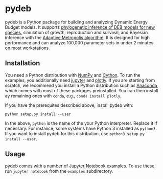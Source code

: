 # pydeb

pydeb is a Python package for building and analyzing Dynamic Energy Budget models.
It supports [phylogenetic inference of DEB models for new species](https://deb.bolding-bruggeman.com), simulation of
growth, reproduction and survival, and Bayesian inference with the [Adaptive Metropolis algorithm](https://projecteuclid.org/euclid.bj/1080222083). It is designed for high performance and can analyze 100,000 parameter sets in under 2 minutes on most workstations.

## Installation

You need a Python distribution with [NumPy](https://numpy.org) and [Cython](https://cython.org).
To run the examples, you additionally need [jupyter](https://jupyter.org) and [plotly](https://plotly.com/python/).
If you are starting from scratch, we recommend you install a Python distribution such as [Anaconda](https://www.anaconda.com), which comes with most of these packages preinstalled.  You can then install ay remaining ones with `conda`, e.g., `conda install plotly`.

If you have the prerequites described above, install pydeb with:

`python setup.py install --user`

In the above, `python` is the name of the your Python interpreter.
Replace it if necessary. For instance, some systems have Python 3
installed as `python3`. If you want to install pydeb for this distribution,
use `python3 setup.py install --user`.

## Usage

pydeb comes with a number of [Jupyter Notebook](https://jupyter.org) examples.
To use these, run `jupyter notebook` from the `examples` subdirectory.